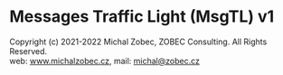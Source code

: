 # Messages Traffic Light (MsgTL) v1

Copyright (c) 2021-2022 Michal Zobec, ZOBEC Consulting. All Rights Reserved.  
web: www.michalzobec.cz, mail: michal@zobec.cz